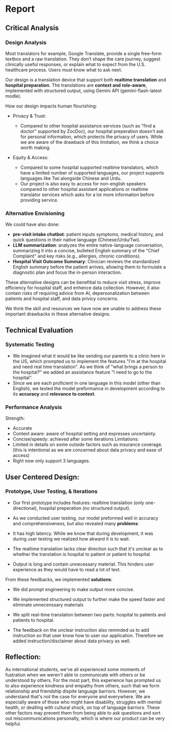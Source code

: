 # Report

## Critical Analysis

### Design Analysis

Most translators for example, Google Translate, provide a single free-form textbox and a raw translation. They don’t shape the care journey, suggest clinically useful responses, or explain what to expect from the U.S. healthcare process. Users must know what to ask next.

Our design is a translation device that support both **realtime translation** and **hospital preparation**. The translations are **context and role-aware**, implemented with structured output, using Gemini API (gemini-flash-latest modle).

How our design impacts human flourishing:
- Privacy & Trust: 
    - Compared to other hospital assistance services (such as "find a doctor" supported by ZocDoc), our hospital preperation doesn't ask for personal information, which protects the privacy of users. While we are aware of the drawback of this limitation, we think a choice worth making. 

- Equity & Access:
    - Compared to some hospital supported realtime translators, which have a limited number of supported languages, our project supports languages like Twi alongside Chinese and Urdu. 
    - Our project is also easy to access for non-english speakers compared to other hospital assistant applications or realtime translator services which asks for a lot more information before providing service. 

### Alternative Envisioning

We could have also done: 
- **pre-visit intake chatbot**: patient inputs symptoms,  medical history, and quick questions in their native language (Chinese/Urdu/Twi).​
- **LLM summarization**: analyzes the entire native-language conversation, summarizing it into a concise, bulleted English summary of the "Chief Complaint" and key risks (e.g., allergies, chronic conditions).​
- **Hospital Visit Outcome Summary**: Clinician reviews the standardized English summary before the patient arrives, allowing them to formulate a diagnostic plan and focus the in-person interaction.

These alternative designs can be benefitial to reduce visit stress, improve efficiency for hospital staff, and enhence data collection. However, it also contain risks of requiring advice from AI, depersonalization between patients and hospital staff, and data privicy concerns. 

We think the skill and resources we have now are unable to address these important drawbacks in these alternative designs.

## Technical Evaluation
### Systematic Testing
- We imagined what it would be like sending our parents to a clinic here in the US, which prompted us to implement the features "I'm at the hospital and need real time translation". As we think of "what brings a person to the hospital?" we added an assistance feature "I need to go to the hospital". 
- Since we are each proficient in one language in this model (other than English), we tested the model preformance in development according to its **accuracy** and **relevance to context**. 

### Performance Analysis
Strength: 
- Accurate
- Context aware: aware of hospital setting and expresses uncertainty.
- Concise/speedy: achieved after some iterations
Limitations: 
- Limited in details on some outside factors such as insurance coverage. (this is intentional as we are concerned about data privacy and ease of access)
- Right now only support 3 languages. 

## User Centered Design: 
### Prototype, User Testing, & Iterations
- Our first prototype includes features: realtime translation (only one-directional), hospital preperation (no structured output). 
- As we conducted user testing, our model preformed well in accuracy and comprehensiveness, but also revealed many **problems**: 

- It has high latency. While we know that during development, it was during user testing we realized how akward it is to wait.

- The realtime translation lacks clear direction such that it's unclear as to whether the translation is hospital to patient or patient to hospital. 

- Output is long and contain unnecessary material. This hinders user experience as they would have to read a lot of text. 

From these feedbacks, we implemented **solutions**: 

- We did prompt engineering to make output more concise. 

- We implemented structured output to further make the speed faster and eliminate unnecenssary materials

- We split real-time translation between two parts: hospital to patients and patients to hospital.

- The feedback on the unclear instruction also reminded us to add instruction so that user know how to user our application. Therefore we added instruction/disclaimer about data privacy as well. 

## Reflection: 
As international students, we've all experienced some moments of fustration when we weren't able to communicate with others or be understood by others. For the most part, this experience has prompted us to also experience kindness and empathy from others, such that we form relationship and friendship dispite language barriors. However, we understand that's not the case for everyone and everywhere. We are especially aware of those who might have disability, struggles with mental health, or dealling with cultural shock, on top of language barriors. These other factors may prevent them from being able to ask questions and sort out miscommunications personally, which is where our product can be very helpful. 